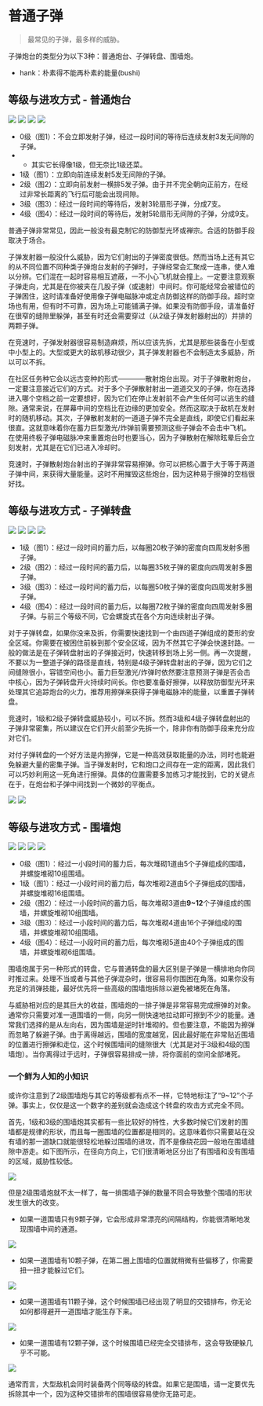 # 普通子弹

> 最常见的子弹，最多样的威胁。

子弹炮台的类型分为以下3种：普通炮台、子弹转盘、围墙炮。

- hank：朴素得不能再朴素的能量(bushi)

## 等级与进攻方式 - 普通炮台

<img src="/turrets/pellet_1.png" style={{zoom:1.25}}/>
<img src="/turrets/pellet_2.png" style={{zoom:1.25}}/>
<img src="/turrets/pellet_3.png" style={{zoom:1.25}}/>
<img src="/turrets/pellet_4.png" style={{zoom:1.25}}/>

- 0级（图1）：不会立即发射子弹，经过一段时间的等待后连续发射3发无间隙的子弹。
- - 其实它长得像1级，但无奈比1级还菜。
- 1级（图1）：立即向前连续发射5发无间隙的子弹。
- 2级（图2）：立即向前发射一横排5发子弹。由于并不完全朝向正前方，在经过非常长距离的飞行后可能会出现间隙。
- 3级（图3）：经过一段时间的等待后，发射3轮扇形子弹，分成7支。
- 4级（图4）：经过一段时间的等待后，发射5轮扇形无间隙的子弹，分成9支。

普通子弹非常常见，因此一般没有最克制它的防御型光环或禅宗。合适的防御手段取决于场合。

子弹发射器一般没什么威胁，因为它们射出的子弹密度很低。然而当场上还有其它的从不同位置不同种类子弹炮台发射的子弹时，子弹经常会汇聚成一连串，使人难以分辨。它们混在一起时容易相互遮蔽，一不小心飞机就会撞上。一定要注意观察子弹走向，尤其是在你被夹在几股子弹（或速射）中间时。你可能经常会被错位的子弹困住，这时请准备好使用像子弹电磁脉冲或定点防御这样的防御手段。超时空场也有用，但有时不可靠，因为场上可能铺满子弹。如果没有防御手段，请准备好在很窄的缝隙里躲弹，甚至有时还会需要穿过（从2级子弹发射器射出的）并排的两颗子弹。

在竞速时，子弹发射器很容易制造麻烦，所以应该先拆，尤其是那些装备在小型或中小型上的。大型或更大的敌机移动很少，其子弹发射器也不会制造太多威胁，所以可以不拆。

在社区任务种它会以远古变种的形式————散射炮台出现。对于子弹散射炮台，一定要注意接近它们的方式。对于多个子弹散射射出一道道交叉的子弹，你在选择进入哪个空档之前一定要想好，因为它们在停止发射前不会产生任何可以逃生的缝隙。通常来说，在屏幕中间的空档比在边缘的更加安全。然而这取决于敌机在发射时的随机移动。其次，子弹散射发射的一道道子弹不完全是直线，即使它们看起来很直。这就意味着你在蓄力巨型激光/炸弹前需要预测这些子弹会不会击中飞机。在使用终极子弹电磁脉冲来重置炮台时也要当心，因为子弹散射在解除眩晕后会立刻发射，尤其是在它们已进入冷却时。

竞速时，子弹散射炮台射出的子弹非常容易擦弹。你可以把核心置于大于等于两道子弹中间，来获得大量能量。这时不用摧毁这些炮台，因为这种易于擦弹的空档很好找。

## 等级与进攻方式 - 子弹转盘

<img src="/turrets/pellet_spinner_1.png" style={{zoom:1.25}}/>
<img src="/turrets/pellet_spinner_2.png" style={{zoom:1.25}}/>
<img src="/turrets/pellet_spinner_3.png" style={{zoom:1.25}}/>
<img src="/turrets/pellet_spinner_4.png" style={{zoom:1.25}}/>

- 1级（图1）：经过一段时间的蓄力后，以每圈20枚子弹的密度向四周发射多圈子弹。
- 2级（图2）：经过一段时间的蓄力后，以每圈35枚子弹的密度向四周发射多圈子弹。
- 3级（图3）：经过一段时间的蓄力后，以每圈50枚子弹的密度向四周发射多圈子弹。
- 4级（图4）：经过一段时间的蓄力后，以每圈72枚子弹的密度向四周发射多圈子弹。与前三个等级不同，它会螺旋式在各个方向连续射出子弹。

对于子弹转盘，如果你没来及拆，你需要快速找到一个由四道子弹组成的菱形的安全区域。你需要在被困住前躲到那个安全区域，因为不然其它子弹会快速封路。一般的做法是在子弹转盘射出的子弹接近时，快速转移到场上另一侧。再一次提醒，不要以为一整道子弹的路径是直线，特别是4级子弹转盘射出的子弹，因为它们之间缝隙很小，容错空间也小。蓄力巨型激光/炸弹时依然要注意预测子弹是否会击中核心，因为子弹转盘开火持续时间长。你也要准备好擦弹，以释放防御型光环来处理其它追踪炮台的火力。推荐用擦弹来获得子弹电磁脉冲的能量，以重置子弹转盘。

竞速时，1级和2级子弹转盘威胁较小，可以不拆。然而3级和4级子弹转盘射出的子弹非常密集，所以建议在它们开火前至少先拆一个，除非你有防御手段来充分应对它们。

对付子弹转盘的一个好方法是内擦弹，它是一种高效获取能量的办法，同时也能避免躲避大量的密集子弹。当子弹发射时，它和炮口之间存在一定的距离，因此我们可以巧妙利用这一死角进行擦弹。具体的位置需要多加练习才能找到，它的关键点在于，在炮台和子弹中间找到一个微妙的平衡点。

<img src="/Cookbook/disaris7.gif" style={{zoom:1}}/>

<img src="/Cookbook/disaris11.gif" style={{zoom:1}}/>

## 等级与进攻方式 - 围墙炮

<img src="/turrets/pellet_spinner_1.png" style={{zoom:1.25}}/>
<img src="/turrets/pellet_spinner_2.png" style={{zoom:1.25}}/>
<img src="/turrets/pellet_spinner_3.png" style={{zoom:1.25}}/>
<img src="/turrets/pellet_spinner_4.png" style={{zoom:1.25}}/>

- 0级（图1）：经过一小段时间的蓄力后，每次堆砌1道由5个子弹组成的围墙，并螺旋堆砌10组围墙。
- 1级（图1）：经过一小段时间的蓄力后，每次堆砌2道由5个子弹组成的围墙，并螺旋堆砌16组围墙。
- 2级（图2）：经过一小段时间的蓄力后，每次堆砌3道由**9~12**个子弹组成的围墙，并螺旋堆砌10组围墙。
- 3级（图3）：经过一小段时间的蓄力后，每次堆砌4道由16个子弹组成的围墙，并螺旋堆砌10组围墙。
- 4级（图4）：经过一小段时间的蓄力后，每次堆砌5道由40个子弹组成的围墙，并螺旋堆砌6组围墙。

围墙炮属于另一种形式的转盘，它与普通转盘的最大区别是子弹是一横排地向你同时推过来。处理不当或者与其他子弹混杂时，很容易将你围困在角落。如果你没有充足的消弹技能，最好优先将一些高级的围墙炮拆除以避免被堵死在角落。

与威胁相对应的是其巨大的收益，围墙炮的一排子弹是非常容易完成擦弹的对象。通常你只需要对准一道围墙的一侧，向另一侧快速地拉动即可擦到不少的能量。通常我们选择的是从左向右，因为围墙是逆时针堆砌的。但也要注意，不能因为擦弹而忽略了躲避子弹。由于离得越远，围墙的宽度越宽，因此最好能在非常贴近围墙的位置进行擦弹和走位，这个时候围墙间的缝隙很大（尤其是对于3级和4级的围墙炮）。当你离得过于远时，子弹很容易排成一排，将你面前的空间全部堵死。

### 一个鲜为人知的小知识

或许你注意到了2级围墙炮与其它的等级都有点不一样，它特地标注了“9~12”个子弹。事实上，仅仅是这一个数字的差别就会造成这个转盘的攻击方式完全不同。

首先，1级和3级的围墙炮其实都有一些比较好的特性，大多数时候它们发射的围墙都是规律的形状，而且每一圈围墙的位置都是相同的。这意味着你只需要站在没有墙的那一道缺口就能很轻松地躲过围墙的进攻，而不是像绕花园一般地在围墙缝隙中游走。如下图所示，在径向方向上，它们很清晰地区分出了有围墙和没有围墙的区域，威胁性较低。

<img src="/turrets/wall_Tother.png" style={{zoom:0.75}}/>

但是2级围墙炮就不太一样了，每一排围墙子弹的数量不同会导致整个围墙的形状发生很大的改变。

- 如果一道围墙只有9颗子弹，它会形成非常漂亮的间隔结构，你能很清晰地发现围墙中间的通道。

<img src="/turrets/wall_T2-9.PNG" style={{zoom:0.75}}/>

- 如果一道围墙有10颗子弹，在第二圈上围墙的位置就稍微有些偏移了，你需要扭一扭才能躲过它们。

<img src="/turrets/wall_T2-10.PNG" style={{zoom:0.75}}/>

- 如果一道围墙有11颗子弹，这个时候围墙已经出现了明显的交错排布，你无论如何都得避开一道围墙才能生存下来。

<img src="/turrets/wall_T2-11.PNG" style={{zoom:0.75}}/>

- 如果一道围墙有12颗子弹，这个时候围墙已经完全交错排布，这会导致硬躲几乎不可能。

<img src="/turrets/wall_T2-12.PNG" style={{zoom:0.75}}/>

通常而言，大型敌机会同时装备两个同等级的转盘。如果它是围墙，请一定要优先拆除其中一个，因为这种交错排布的围墙很容易使你无路可走。